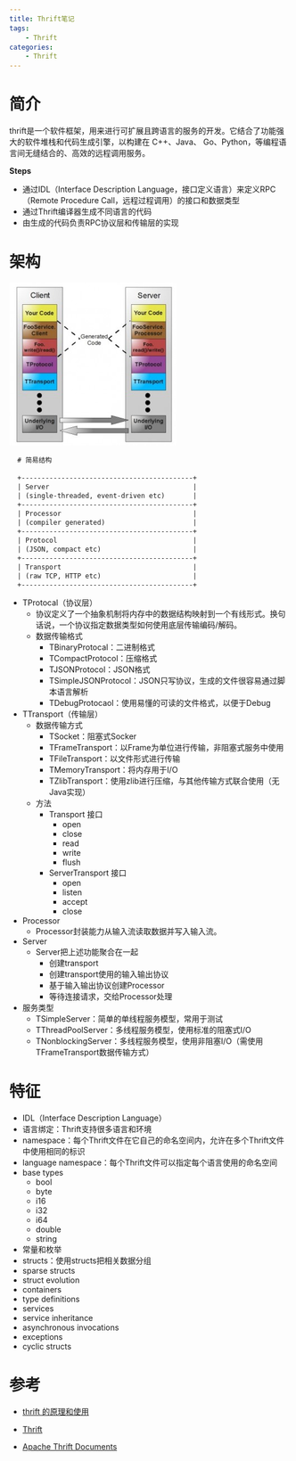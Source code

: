 ```yaml
---
title: Thrift笔记
tags:	
	- Thrift
categories:
	- Thrift
---
```


# 简介

thrift是一个软件框架，用来进行可扩展且跨语言的服务的开发。它结合了功能强大的软件堆栈和代码生成引擎，以构建在 C++、Java、 Go、Python，等编程语言间无缝结合的、高效的远程调用服务。

**Steps**

- 通过IDL（Interface Description Language，接口定义语言）来定义RPC（Remote Procedure Call，远程过程调用）的接口和数据类型
- 通过Thrift编译器生成不同语言的代码
- 由生成的代码负责RPC协议层和传输层的实现

# 架构

![](imgs/01.jpg)

```shell
  # 简易结构
  
  +-------------------------------------------+
  | Server                                    |
  | (single-threaded, event-driven etc)       |
  +-------------------------------------------+
  | Processor                                 |
  | (compiler generated)                      |
  +-------------------------------------------+
  | Protocol                                  |
  | (JSON, compact etc)                       |
  +-------------------------------------------+
  | Transport                                 |
  | (raw TCP, HTTP etc)                       |
  +-------------------------------------------+
```

- TProtocal（协议层）
  - 协议定义了一个抽象机制将内存中的数据结构映射到一个有线形式。换句话说，一个协议指定数据类型如何使用底层传输编码/解码。
  - 数据传输格式
    - TBinaryProtocal：二进制格式
    - TCompactProtocol：压缩格式
    - TJSONProtocol：JSON格式
    - TSimpleJSONProtocol：JSON只写协议，生成的文件很容易通过脚本语言解析
    - TDebugProtocaol：使用易懂的可读的文件格式，以便于Debug
- TTransport（传输层）
  - 数据传输方式
    - TSocket：阻塞式Socker
    - TFrameTransport：以Frame为单位进行传输，非阻塞式服务中使用
    - TFileTransport：以文件形式进行传输
    - TMemoryTransport：将内存用于I/O
    - TZlibTransport：使用zlib进行压缩，与其他传输方式联合使用（无Java实现）
  - 方法
    - Transport 接口
      - open
      - close
      - read
      - write
      - flush
    - ServerTransport 接口
      - open
      - listen
      - accept
      - close
- Processor
  - Processor封装能力从输入流读取数据并写入输入流。
- Server
  - Server把上述功能聚合在一起
    - 创建transport
    - 创建transport使用的输入输出协议
    - 基于输入输出协议创建Processor
    - 等待连接请求，交给Processor处理
- 服务类型
  - TSimpleServer：简单的单线程服务模型，常用于测试
  - TThreadPoolServer：多线程服务模型，使用标准的阻塞式I/O
  - TNonblockingServer：多线程服务模型，使用非阻塞I/O（需使用TFrameTransport数据传输方式）

# 特征

- IDL（Interface Description Language）
- 语言绑定：Thrift支持很多语言和环境
- namespace：每个Thrift文件在它自己的命名空间内，允许在多个Thrift文件中使用相同的标识
- language namespace：每个Thrift文件可以指定每个语言使用的命名空间
- base types
  - bool
  - byte
  - i16
  - i32
  - i64
  - double
  - string
- 常量和枚举
- structs：使用structs把相关数据分组
- sparse structs
- struct evolution
- containers
- type definitions
- services
- service inheritance
- asynchronous invocations
- exceptions
- cyclic structs

# 参考

- [thrift 的原理和使用](https://www.cnblogs.com/chenny7/p/4224720.html)

- [Thrift](https://segmentfault.com/a/1190000010938841)
- [Apache Thrift Documents](http://thrift.apache.org/docs/concepts)